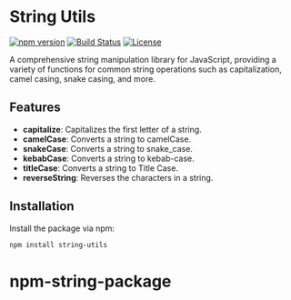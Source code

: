 # String Utils

[![npm version](https://img.shields.io/npm/v/string-utils)](https://www.npmjs.com/package/string-utils)
[![Build Status](https://img.shields.io/github/actions/workflow/status/yourusername/string-utils/node.js.yml)](https://github.com/yourusername/string-utils/actions)
[![License](https://img.shields.io/npm/l/string-utils)](https://opensource.org/licenses/ISC)

A comprehensive string manipulation library for JavaScript, providing a variety of functions for common string operations such as capitalization, camel casing, snake casing, and more.

## Features

- **capitalize**: Capitalizes the first letter of a string.
- **camelCase**: Converts a string to camelCase.
- **snakeCase**: Converts a string to snake_case.
- **kebabCase**: Converts a string to kebab-case.
- **titleCase**: Converts a string to Title Case.
- **reverseString**: Reverses the characters in a string.

## Installation

Install the package via npm:

```bash
npm install string-utils
```
# npm-string-package
